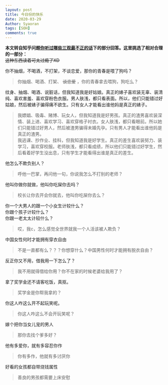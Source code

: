 ```yaml
---
layout: post
title: 今日份的快乐
date: 2020-03-29
Author: Syaoran
tags: [SOH]
comments: true
---
```


**本文转自知乎问题[你听过哪些三观最不正的话](https://www.zhihu.com/question/321165940/answer/1105453617)下的部分回答。这里挑选了相对合理的一部分：**  
~~这种东西读着可太过瘾了XD~~

你不抽烟，不喝酒，不打架，不谈恋爱，那你的青春是喂了狗吗？  
> 你抽烟、喝酒、打架、 ~~谈恋爱~~ ，你的青春拿去喂狗，狗吃么？  

纹身、抽烟、喝酒、说脏话，但我知道我是好姑娘。真正的婊子喜欢装无辜、装清纯、喜欢害羞、喜欢穿粉色衣服。男人肤浅，都只看表面。所以，他们只能错过好姑娘，然后被婊子骗得痛不欲生。只有女人才能看出谁他妈是真正的婊子。  
> 我嫖娼、吸毒、赌博、玩女人，但我知道我是好男孩。真正的渣男喜欢装深情、装上进、喜欢学习、喜欢穿格子衬衣。女人肤浅，都只看眼前。所以她们只能错过好男人，然后被渣男骗得未婚先孕。只有男人才能看出谁他妈是真正的渣男。  
> 我逃课、抄作业、挂科，但我知道我是好学生。真正的差生喜欢装努力、装学习，喜欢穿校服。老师肤浅，都只看成绩，所以他们只能错过好学生，然后看着好学生没出息，只有学生才能看得出谁是真正的差生。  

他怎么不欺负别人？  
> 呼他一巴掌，再问他一句，你说我怎么不打别的老师？

他叫你做你就做，他叫你吃屎你去吗？  
> 校长让你去开会你就去，他叫你吃屎你去么？

你一个大男人的跟一个小女生计较什么？   
你跟个孩子计较什么？  
你跟一老太太计较什么？  
> 哎，我c，怎么感觉全世界就我一个人活该被人欺负？

中国女性何时才能拥有穿衣自由  
> 不是一直都有么？？？你想穿什么？中国男性何时才能拥有脱衣自由？

反正你又不用，借我用一下怎么了？
> 我不用就得借给你用？你不在家的时候老婆给我用了？

拿了奖学金还不请客吃饭，真抠。  
> 奖学金是你帮我拿的？

你这人咋这么开不起玩笑呢。   
> 你这人咋这么不会开玩笑呢？

嫁个把你当女儿宠的男人  
> 那你去找个爹多好？

他有多爱你，就有多容忍你作  
> 你有多作，他就有多讨厌你 

好看的女孩都自带烧钱属性  
> 善良的男孩都需要上床安慰




















